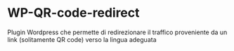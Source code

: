 # WP-QR-code-redirect
Plugin Wordpress che permette di redirezionare il traffico proveniente da un link (solitamente QR code) verso la lingua adeguata 
